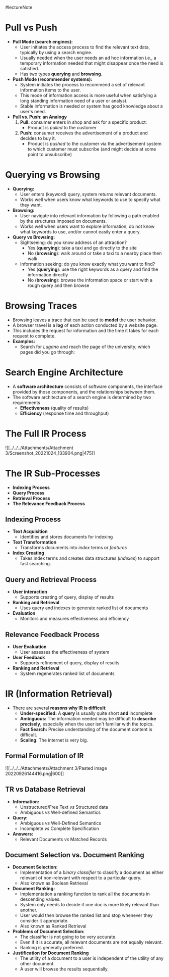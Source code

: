 #lectureNote
# Pull vs Push
- **Pull Mode (search engines):**
	- User initiates the access process to find the relevant text data, typically by using a search engine.
	- Usually needed when the user needs an ad hoc information i.e., a temporary information needed that might disappear once the need is satisfied.
	- Has two types **querying** and **browsing**.
- **Push Mode (recommender systems):**
	- System initiates the process to recommend a set of relevant information items to the user.
	- This mode of information access is more useful when satisfying a long standing information need of a user or analyst.
	- Stable information is needed or system has good knowledge about a user's need.
- **Pull vs. Push: an Analogy**
	1. **Pull:** consumer enters in shop and ask for a specific product:
		- Product is *pulled* to the customer
	2. **Push:** consumer receives the advertisement of a product and decides to buy it.
		- Product is *pushed* to the customer via the advertisement system to which customer must subscribe (and might decide at some point to unsubscribe)
# Querying vs Browsing
- **Querying:**
	- User enters (keyword) query, system returns relevant documents.
	- Works well when users know what keywords to use to specify what they want.
- **Browsing:**
	- User navigate into relevant information by following a path enabled by the structures imposed on documents.
	- Works well when users want to explore information, do not know what keywords to use, and/or cannot easily enter a query.
- **Query vs Browsing:**
	- Sightseeing: do you know address of an attraction?
		- Yes (**querying**): take a taxi and go directly to the site
		- No (**browsing**): walk around or take a taxi to a nearby place then walk
	- Information seeking: do you know exactly what you want to find?
		- Yes (**querying**): use the right keywords as a query and find the information directly
		- No (**browsing**): browse the information space or start with a rough query and then browse

# Browsing Traces
- Browsing leaves a trace that can be used to **model** the user behavior.
- A browser travel is a **log** of each action conducted by a website page.
- This includes the request for information and the time it takes for each request to complete.
- **Examples:**
	- Search for *Lugano* and reach the page of the university; which pages did you go through:

# Search Engine Architecture
- A **software architecture** consists of software components, the interface provided by those components, and the relationships between them.
- The software architecture of a search engine is determined by two requirements
	- **Effectiveness** (quality of results)
	- **Efficiency** (response time and throughput)

# The Full IR Process
![[../../../Attachments/Attachment 3/Screenshot_20221024_133904.png|475]]

# The IR Sub-Processes
- **Indexing Process**
- **Query Process**
- **Retrieval Process**
- **The Relevance Feedback Process**

## Indexing Process
- **Text Acquisition**
	- Identifies and stores documents for indexing
- **Text Transformation**
	- Transforms documents into *index* terms or *features*
- **Index Creating**
	- Takes index terms and creates data structures (*indexes*) to support fast searching.

## Query and Retrieval Process
- **User interaction**
	- Supports creating of query, display of results
- **Ranking and Retrieval**
	- Uses query and indexes to generate ranked list of documents
- **Evaluation**
	- Monitors and measures effectiveness and efficiency

## Relevance Feedback Process
- **User Evaluation**
	- User assesses the effectiveness of system
- **User Feedback**
	- Supports refinement of query, display of results
- **Ranking and Retrieval**
	- System regenerates ranked list of documents

# IR (Information Retrieval)
- There are several **reasons why IR is difficult**:
	- **Under-specified:** A **query** is usually quite short **and** incomplete
	- **Ambiguous:** The information needed may be difficult to **describe** **precisely**, especially when the user isn't familiar with the topics.
	- **Fact Search:** Precise understanding of the document content is difficult.
	- **Scaling**: The internet is very big.
## Formal Formulation of IR
![[../../../Attachments/Attachment 3/Pasted image 20220926144416.png|600]]

## TR vs Database Retrieval
- **Information:**
	- Unstructured/Free Text *vs* Structured data
	- Ambiguous *vs* Well-defined Semantics
- **Query:**
	- Ambiguous *vs* Well-Defined Semantics
	- Incomplete *vs* Complete Specification
- **Answers:**
	- Relevant Documents *vs* Matched Records

## Document Selection vs. Document Ranking
- **Document Selection:**
	- Implementation of a *binary classifier* to classify a document as either relevant of non-relevant with respect to a particular query.
	- Also known as Boolean Retrieval
- **Document Ranking:**
	- Implementation a ranking function to rank all the documents in descending values. 
	- System only needs to decide if one doc is more likely relevant than another.
	- User would then browse the ranked list and stop whenever they consider it appropriate.
	- Also known as Ranked Retrieval
- **Problems of Document Selection:**
	- The classifier is not going to be very accurate.
	- Even if it is accurate, all relevant documents are not equally relevant.
	- Ranking is generally preferred.
- **Justification for Document Ranking**
	- The utility of a document to a user is independent of the utility of any other document.
	- A user will browse the results sequentially. 

